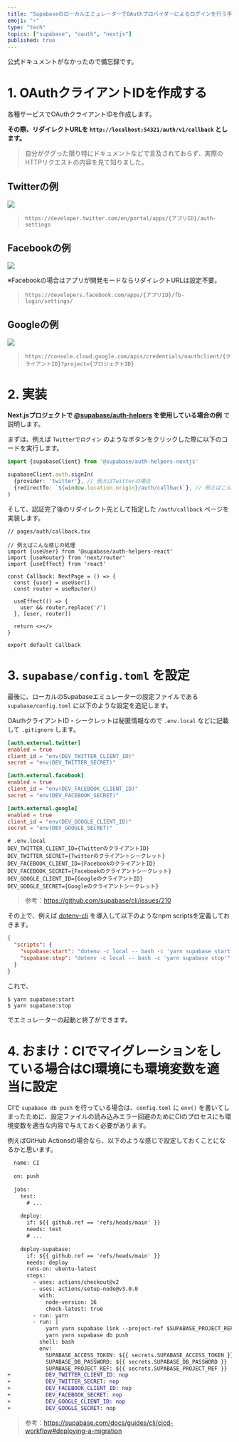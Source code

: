 ```yaml
---
title: "SupabaseのローカルエミュレーターでOAuthプロバイダーによるログインを行う手順"
emoji: "⚡"
type: "tech"
topics: ["supabase", "oauth", "nextjs"]
published: true
---
```


公式ドキュメントがなかったので備忘録です。

# 1. OAuthクライアントIDを作成する

各種サービスでOAuthクライアントIDを作成します。

**その際、リダイレクトURLを `http://localhost:54321/auth/v1/callback` とします。**

> 自分がググった限り特にドキュメントなどで言及されておらず、実際のHTTPリクエストの内容を見て知りました。

## Twitterの例

![](https://tva1.sinaimg.cn/large/e6c9d24egy1h69yugs1buj21jq0twwhi.jpg)

> `https://developer.twitter.com/en/portal/apps/{アプリID}/auth-settings`

## Facebookの例

![](https://tva1.sinaimg.cn/large/e6c9d24egy1h69yo70o8fj219w0u0jvy.jpg)

※Facebookの場合はアプリが開発モードならリダイレクトURLは設定不要。

> `https://developers.facebook.com/apps/{アプリID}/fb-login/settings/`

## Googleの例

![](https://tva1.sinaimg.cn/large/e6c9d24egy1h69ysxpui6j20u00w4q5t.jpg)

> `https://console.cloud.google.com/apis/credentials/oauthclient/{クライアントID}?project={プロジェクトID}`

# 2. 実装

**Next.jsプロジェクトで [@supabase/auth-helpers](https://github.com/supabase/auth-helpers) を使用している場合の例** で説明します。

まずは、例えば `Twitterでログイン` のようなボタンをクリックした際に以下のコードを実行します。

```ts
import {supabaseClient} from '@supabase/auth-helpers-nextjs'

supabaseClient.auth.signIn(
  {provider: 'twitter'}, // 例えばTwitterの場合
  {redirectTo: `${window.location.origin}/auth/callback`}, // 例えばこんなURL
)
```

そして、認証完了後のリダイレクト先として指定した `/auth/callback` ページを実装します。

```tsx
// pages/auth/callback.tsx

// 例えばこんな感じの処理
import {useUser} from '@supabase/auth-helpers-react'
import {useRouter} from 'next/router'
import {useEffect} from 'react'

const Callback: NextPage = () => {
  const {user} = useUser()
  const router = useRouter()

  useEffect(() => {
    user && router.replace('/')
  }, [user, router])

  return <></>
}

export default Callback
```

# 3. `supabase/config.toml` を設定

最後に、ローカルのSupabaseエミュレーターの設定ファイルである `supabase/config.toml` に以下のような設定を追記します。

OAuthクライアントID・シークレットは秘匿情報なので `.env.local` などに記載して `.gitignore` します。

```toml
[auth.external.twitter]
enabled = true
client_id = "env(DEV_TWITTER_CLIENT_ID)"
secret = "env(DEV_TWITTER_SECRET)"

[auth.external.facebook]
enabled = true
client_id = "env(DEV_FACEBOOK_CLIENT_ID)"
secret = "env(DEV_FACEBOOK_SECRET)"

[auth.external.google]
enabled = true
client_id = "env(DEV_GOOGLE_CLIENT_ID)"
secret = "env(DEV_GOOGLE_SECRET)"
```

```shell
# .env.local
DEV_TWITTER_CLIENT_ID={TwitterのクライアントID}
DEV_TWITTER_SECRET={Twitterのクライアントシークレット}
DEV_FACEBOOK_CLIENT_ID={FacebookのクライアントID}
DEV_FACEBOOK_SECRET={Facebookのクライアントシークレット}
DEV_GOOGLE_CLIENT_ID={GoogleのクライアントID}
DEV_GOOGLE_SECRET={Googleのクライアントシークレット}
```

> 参考：https://github.com/supabase/cli/issues/210 

その上で、例えば [dotenv-cli](https://github.com/entropitor/dotenv-cli) を導入して以下のようなnpm scriptsを定義しておきます。

```json
{
  "scripts": {
    "supabase:start": "dotenv -c local -- bash -c 'yarn supabase start'",
    "supabase:stop": "dotenv -c local -- bash -c 'yarn supabase stop'",
  }
}
```

これで、

```shell
$ yarn supabase:start
$ yarn supabase:stop
```

でエミュレーターの起動と終了ができます。

# 4. おまけ：CIでマイグレーションをしている場合はCI環境にも環境変数を適当に設定

CIで `supabase db push` を行っている場合は、`config.toml` に `env()` を書いてしまったために、設定ファイルの読み込みエラー回避のためにCIのプロセスにも環境変数を適当な内容で与えておく必要があります。

例えばGitHub Actionsの場合なら、以下のような感じで設定しておくことになるかと思います。

```diff
  name: CI
  
  on: push
  
  jobs:
    test:
      # ...
  
    deploy:
      if: ${{ github.ref == 'refs/heads/main' }}
      needs: test
      # ...
  
    deploy-supabase:
      if: ${{ github.ref == 'refs/heads/main' }}
      needs: deploy
      runs-on: ubuntu-latest
      steps:
        - uses: actions/checkout@v2
        - uses: actions/setup-node@v3.0.0
          with:
            node-version: 16
            check-latest: true
        - run: yarn
        - run: |
            yarn yarn supabase link --project-ref $SUPABASE_PROJECT_REF
            yarn yarn supabase db push
          shell: bash
          env:
            SUPABASE_ACCESS_TOKEN: ${{ secrets.SUPABASE_ACCESS_TOKEN }}
            SUPABASE_DB_PASSWORD: ${{ secrets.SUPABASE_DB_PASSWORD }}
            SUPABASE_PROJECT_REF: ${{ secrets.SUPABASE_PROJECT_REF }}
+           DEV_TWITTER_CLIENT_ID: nop
+           DEV_TWITTER_SECRET: nop
+           DEV_FACEBOOK_CLIENT_ID: nop
+           DEV_FACEBOOK_SECRET: nop
+           DEV_GOOGLE_CLIENT_ID: nop
+           DEV_GOOGLE_SECRET: nop
```

> 参考：https://supabase.com/docs/guides/cli/cicd-workflow#deploying-a-migration
